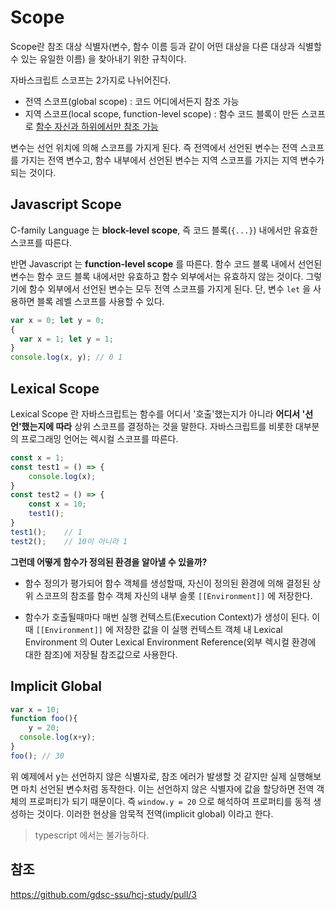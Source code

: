 # Scope

Scope란 참조 대상 식별자(변수, 함수 이름 등과 같이 어떤 대상을 다른 대상과 식별할 수 있는 유일한 이름) 을 찾아내기 위한 규칙이다.

자바스크립트 스코프는 2가지로 나뉘어진다.

- 전역 스코프(global scope) : 코드 어디에서든지 참조 가능
- 지역 스코프(local scope, function-level scope) : 함수 코드 블록이 만든 스코프로 <u>함수 자신과 하위에서만 참조 가능</u>

변수는 선언 위치에 의해 스코프를 가지게 된다. 즉 전역에서 선언된 변수는 전역 스코프를 가지는 전역 변수고, 함수 내부에서 선언된 변수는 지역 스코프를 가지는 지역 변수가 되는 것이다. 

## Javascript Scope

C-family Language 는 **block-level scope**, 즉 코드 블록(`{...}`) 내에서만 유효한 스코프를 따른다. 

반면 Javascript 는 **function-level scope** 를 따른다. 함수 코드 블록 내에서 선언된 변수는 함수 코드 블록 내에서만 유효하고 함수 외부에서는 유효하지 않는 것이다. 그렇기에 함수 외부에서 선언된 변수는 모두 전역 스코프를 가지게 된다. 단, 변수 `let` 을 사용하면 블록 레벨 스코프를 사용할 수 있다.

```js
var x = 0; let y = 0;
{ 
  var x = 1; let y = 1; 
}
console.log(x, y); // 0 1
```

## Lexical Scope

Lexical Scope 란 자바스크립트는 함수를 어디서 '호출'했는지가 아니라 **어디서 '선언'했는지에 따라** 상위 스코프를 결정하는 것을 말한다. 자바스크립트를 비롯한 대부분의 프로그래밍 언어는 렉시컬 스코프를 따른다.

```js
const x = 1;
const test1 = () => {
    console.log(x);
}
const test2 = () => {
    const x = 10;
    test1();
}
test1();	// 1
test2();	// 10이 아니라 1
```

**그런데 어떻게 함수가 정의된 환경을 알아낼 수 있을까?**

- 함수 정의가 평가되어 함수 객체를 생성할때, 자신이 정의된 환경에 의해 결정된 상위 스코프의 참조를 함수 객체 자신의 내부 슬롯 `[[Environment]]` 에 저장한다. 

- 함수가 호출될때마다 매번 실행 컨텍스트(Execution Context)가 생성이 된다. 이때 `[[Environment]]` 에 저장한 값을 이 실행 컨텍스트 객체 내 Lexical Environment 의 Outer Lexical Environment Reference(외부 렉시컬 환경에 대한 참조)에 저장될 참조값으로 사용한다. 

## Implicit Global

```js
var x = 10;
function foo(){ 
	y = 20;
  console.log(x+y);
}
foo(); // 30
```

위 예제에서 y는 선언하지 않은 식별자로, 참조 에러가 발생할 것 같지만 실제 실행해보면 마치 선언된 변수처럼 동작한다. 이는 선언하지 않은 식별자에 값을 할당하면 전역 객체의 프로퍼티가 되기 때문이다. 즉 `window.y = 20` 으로 해석하여 프로퍼티를 동적 생성하는 것이다. 이러한 현상을 암묵적 전역(implicit global) 이라고 한다.

> typescript 에서는 불가능하다. 



## 참조

https://github.com/gdsc-ssu/hcj-study/pull/3